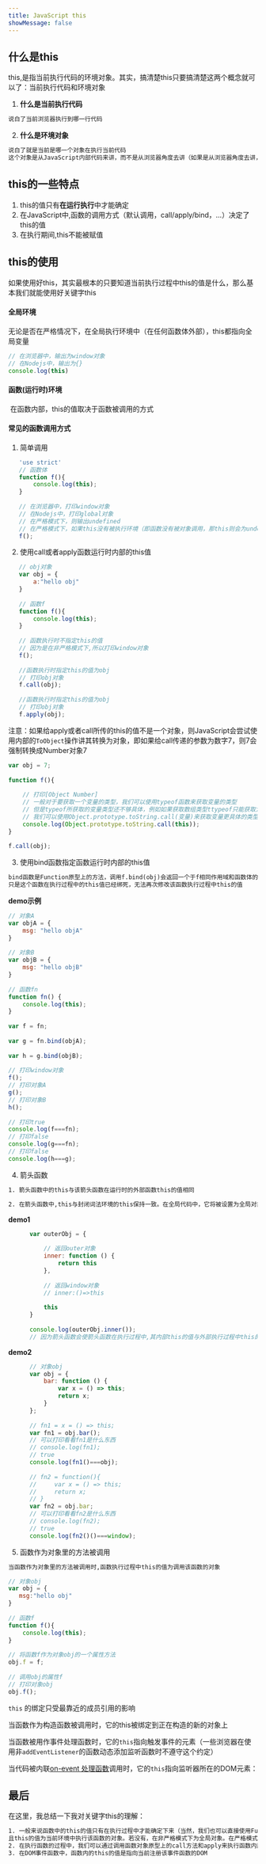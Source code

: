 ```yaml
---
title: JavaScript this
showMessage: false
---
```



## 什么是this

​	this,是指当前执行代码的环境对象。其实，搞清楚this只要搞清楚这两个概念就可以了：当前执行代码和环境对象

1. **什么是当前执行代码**

```txt
说白了当前浏览器执行到哪一行代码
```

2. **什么是环境对象**

```txt
说白了就是当前是哪一个对象在执行当前代码
这个对象是从JavaScript内部代码来讲，而不是从浏览器角度去讲（如果是从浏览器角度去讲，执行JavaScript代码的是浏览器的JavaScript引擎）
```

## this的一些特点

1. this的值只有**在运行执行**中才能确定
2. 在JavaScript中,函数的调用方式（默认调用，call/apply/bind，...）决定了this的值
3. 在执行期间,this不能被赋值

## this的使用

​	如果使用好this，其实最根本的只要知道当前执行过程中this的值是什么，那么基本我们就能使用好关键字this

#### 全局环境

​	无论是否在严格情况下，在全局执行环境中（在任何函数体外部），this都指向全局变量

```js
// 在浏览器中，输出为window对象
// 在Nodejs中，输出为{}
console.log(this)
```

#### 函数(运行时)环境

​	在函数内部，this的值取决于函数被调用的方式

#### 常见的函数调用方式

1. 简单调用

```js
   'use strict'
   // 函数体
   function f(){
       console.log(this);
   }
   
   // 在浏览器中，打印window对象
   // 在Nodejs中，打印global对象
   // 在严格模式下，则输出undefined
   // 在严格模式下，如果this没有被执行环境（即函数没有被对象调用，那this则会为undefined）
   f();
```

2. 使用call或者apply函数运行时内部的this值

```js
   // obj对象
   var obj = {
       a:"hello obj"
   }
   
   // 函数f
   function f(){
       console.log(this);
   }
   
   // 函数执行时不指定this的值
   // 因为是在非严格模式下,所以打印window对象
   f();
   
   //函数执行时指定this的值为obj
   // 打印obj对象
   f.call(obj);
   
   //函数执行时指定this的值为obj
   // 打印obj对象
   f.apply(obj);
 ```

注意：如果给apply或者call所传的this的值不是一个对象，则JavaScript会尝试使用内部的`ToObject`操作讲其转换为对象，即如果给call传递的参数为数字7，则7会强制转换成Number对象7

```js
var obj = 7;
   
function f(){
   
    // 打印[Object Number]
    // 一般对于要获取一个变量的类型，我们可以使用typeof函数来获取变量的类型
    // 但是typeof所获取的变量类型还不够具体，例如如果获取数组类型ttypeof只能获取为对象
    // 我们可以使用Object.prototype.toString.call(变量)来获取变量更具体的类型
    console.log(Object.prototype.toString.call(this));
}
   
f.call(obj);
```

3. 使用bind函数指定函数运行时内部的this值

```txt
bind函数是Function原型上的方法，调用f.bind(obj)会返回一个于f相同作用域和函数体的函数，
只是这个函数在执行过程中的this值已经绑死，无法再次修改该函数执行过程中this的值
```

**demo示例**
```js
// 对象A
var objA = {
    msg: "hello objA"
}
      
// 对象B
var objB = {
    msg: "hello objB"
}
      
// 函数fn
function fn() {
    console.log(this);
}
       
var f = fn;
      
var g = fn.bind(objA);
      
var h = g.bind(objB);
      
// 打印window对象
f();
// 打印对象A
g();
// 打印对象B
h();
      
// 打印true
console.log(f===fn);
// 打印false
console.log(g===fn);
// 打印false
console.log(h===g);
```

4. 箭头函数

```txt
1. 箭头函数中的this与该箭头函数在运行时的外部函数this的值相同

2. 在箭头函数中,this与封闭词法环境的this保持一致。在全局代码中，它将被设置为全局对象
```

**demo1**

```js
      var outerObj = {
      
          // 返回outer对象
          inner: function () {
              return this
          },
      
          // 返回window对象
          // inner:()=>this
          
          this
      }
      
      console.log(outerObj.inner());
      // 因为箭头函数会使箭头函数在执行过程中,其内部this的值与外部执行过程中this的值相同
```

**demo2**

```js
      // 对象obj
      var obj = {
          bar: function () {
              var x = () => this;
              return x;
          }
      };
      
      // fn1 = x = () => this;
      var fn1 = obj.bar();
      // 可以打印看看fn1是什么东西
      // console.log(fn1);
      // true
      console.log(fn1()===obj);
      
      // fn2 = function(){
      //     var x = () => this;
      //     return x;
      // }
      var fn2 = obj.bar;
      // 可以打印看看fn2是什么东西
      // console.log(fn2);
      // true
      console.log(fn2()()===window);
```

5. 函数作为对象里的方法被调用

```txt
当函数作为对象里的方法被调用时,函数执行过程中this的值为调用该函数的对象
```

```js
// 对象obj
var obj = {
   msg:"hello obj"
}
   
// 函数f
function f(){
    console.log(this);
}
   
// 将函数f作为对象obj的一个属性方法
obj.f = f;
   
// 调用obj的属性f
// 打印对象obj
obj.f();
```

`this` 的绑定只受最靠近的成员引用的影响

当函数作为构造函数被调用时，它的this被绑定到正在构造的新的对象上

当函数被用作事件处理函数时，它的`this`指向触发事件的元素（一些浏览器在使用非`addEventListener`的函数动态添加监听函数时不遵守这个约定）

当代码被内联[on-event 处理函数](https://developer.mozilla.org/zh-CN/docs/Web/Guide/Events/Event_handlers)调用时，它的`this`指向监听器所在的DOM元素：

## 最后

​在这里，我总结一下我对关键字this的理解：

```txt
1. 一般来说函数中的this的值只有在执行过程中才能确定下来（当然，我们也可以直接使用Function.prototype.bind方法直接将函数的this值绑死），
且this的值为当前环境中执行该函数的对象。若没有，在非严格模式下为全局对象。在严格模式下为undefined
2. 在执行函数的过程中，我们可以通过调用函数对象原型上的call方法和apply来执行函数内部this的值
3. 在DOM事件函数中，函数内的this的值是指向当前注册该事件函数的DOM
```